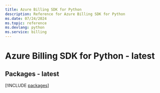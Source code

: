 ```yaml
---
title: Azure Billing SDK for Python
description: Reference for Azure Billing SDK for Python
ms.date: 07/24/2024
ms.topic: reference
ms.devlang: python
ms.service: billing
---
```

# Azure Billing SDK for Python - latest
## Packages - latest
[!INCLUDE [packages](billing-index.md)]